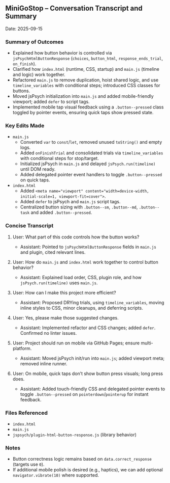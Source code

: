 ## MiniGoStop – Conversation Transcript and Summary

Date: 2025-09-15

### Summary of Outcomes
- Explained how button behavior is controlled via `jsPsychHtmlButtonResponse` (`choices`, `button_html`, `response_ends_trial`, `on_finish`).
- Clarified how `index.html` (runtime, CSS, startup) and `main.js` (timeline and logic) work together.
- Refactored `main.js` to remove duplication, hoist shared logic, and use `timeline_variables` with conditional steps; introduced CSS classes for buttons.
- Moved jsPsych initialization into `main.js` and added mobile-friendly viewport; added `defer` to script tags.
- Implemented mobile tap visual feedback using a `.button--pressed` class toggled by pointer events, ensuring quick taps show pressed state.

### Key Edits Made
- `main.js`
  - Converted `var` to `const`/`let`, removed unused `toString()` and empty logs.
  - Added `onFinishTrial` and consolidated trials via `timeline_variables` with conditional steps for stop/target.
  - Initialized jsPsych in `main.js` and delayed `jsPsych.run(timeline)` until DOM ready.
  - Added delegated pointer event handlers to toggle `.button--pressed` on quick taps.
- `index.html`
  - Added `<meta name="viewport" content="width=device-width, initial-scale=1, viewport-fit=cover">`.
  - Added `defer` to jsPsych and `main.js` script tags.
  - Centralized button sizing with `.button--sm`, `.button--md`, `.button--task` and added `.button--pressed`.

### Concise Transcript
1) User: What part of this code controls how the button works?
   - Assistant: Pointed to `jsPsychHtmlButtonResponse` fields in `main.js` and plugin, cited relevant lines.

2) User: How do `main.js` and `index.html` work together to control button behavior?
   - Assistant: Explained load order, CSS, plugin role, and how `jsPsych.run(timeline)` uses `main.js`.

3) User: How can I make this project more efficient?
   - Assistant: Proposed DRYing trials, using `timeline_variables`, moving inline styles to CSS, minor cleanups, and deferring scripts.

4) User: Yes, please make those suggested changes.
   - Assistant: Implemented refactor and CSS changes; added `defer`. Confirmed no linter issues.

5) User: Project should run on mobile via GitHub Pages; ensure multi-platform.
   - Assistant: Moved jsPsych init/run into `main.js`; added viewport meta; removed inline runner.

6) User: On mobile, quick taps don’t show button press visuals; long press does.
   - Assistant: Added touch-friendly CSS and delegated pointer events to toggle `.button--pressed` on `pointerdown`/`pointerup` for instant feedback.

### Files Referenced
- `index.html`
- `main.js`
- `jspsych/plugin-html-button-response.js` (library behavior)

### Notes
- Button correctness logic remains based on `data.correct_response` (targets use `0`).
- If additional mobile polish is desired (e.g., haptics), we can add optional `navigator.vibrate(10)` where supported.


